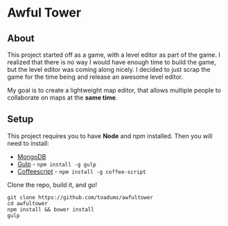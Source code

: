 # Awful Tower

## About

This project started off as a game, with a level editor as part of the game.
I realized that there is no way I would have enough time to build the game, but
the level editor was coming along nicely. I decided to just scrap the
game for the time being and release an awesome level editor.

My goal is to create a lightweight map editor, that allows multiple people to
collaborate on maps at the **same time**.

## Setup
This project requires you to have **Node** and npm installed. Then you will need to
install:

 * [MongoDB](https://www.mongodb.org/)
 * [Gulp](http://gulpjs.com/ ) - `npm install -g gulp`
 * [Coffeescript](http://coffeescript.org/) - `npm install -g coffee-script`

Clone the repo, build it, and go!

```
git clone https://github.com/toadums/awfultower
cd awfultower
npm install && bower install
gulp
```
